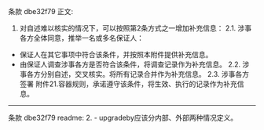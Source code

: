条款 dbe32f79 正文:
1. 对自述难以核实的情况下，可以按照第2条方式之一增加补充信息：
2.1. 涉事各方全体同意，推举一名或多名保证人：
  - 保证人在其它事项中符合该条件，并按照本附件提供补充信息。
  - 由保证人调查涉事各方是否符合该条件，将调查记录作为补充信息。
2.2. 涉事各方分别自述，交叉核实。将所有记录合并作为补充信息。
2.3. 涉事各方签署 附件21.容器规则，承诺遵守该条件，将生效、执行的记录作为补充信息。

---
条款 dbe32f79 readme:
2. - upgradeby应该分内部、外部两种情况定义。
